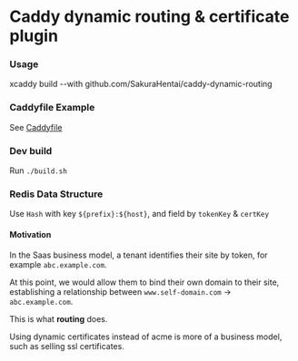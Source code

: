 # Caddy dynamic routing & certificate plugin

### Usage

xcaddy build --with github.com/SakuraHentai/caddy-dynamic-routing

### Caddyfile Example

See [Caddyfile](Caddyfile)

### Dev build

Run `./build.sh`

### Redis Data Structure

Use `Hash` with key `${prefix}:${host}`, and field by `tokenKey` & `certKey`

#### Motivation

In the Saas business model, a tenant identifies their site by token, for example `abc.example.com`.

At this point, we would allow them to bind their own domain to their site, establishing a relationship between `www.self-domain.com` -> `abc.example.com`.

This is what **routing** does.

Using dynamic certificates instead of acme is more of a business model, such as selling ssl certificates.
